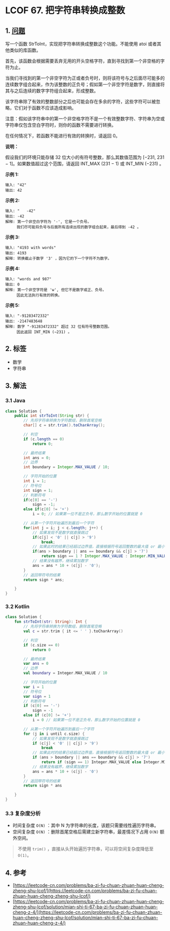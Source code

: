 # LCOF 67. 把字符串转换成整数

## 1. [问题](https://leetcode-cn.com/problems/ba-zi-fu-chuan-zhuan-huan-cheng-zheng-shu-lcof/)

写一个函数 StrToInt，实现把字符串转换成整数这个功能。不能使用 atoi 或者其他类似的库函数。

首先，该函数会根据需要丢弃无用的开头空格字符，直到寻找到第一个非空格的字符为止。

当我们寻找到的第一个非空字符为正或者负号时，则将该符号与之后面尽可能多的连续数字组合起来，作为该整数的正负号；假如第一个非空字符是数字，则直接将其与之后连续的数字字符组合起来，形成整数。

该字符串除了有效的整数部分之后也可能会存在多余的字符，这些字符可以被忽略，它们对于函数不应该造成影响。

注意：假如该字符串中的第一个非空格字符不是一个有效整数字符、字符串为空或字符串仅包含空白字符时，则你的函数不需要进行转换。

在任何情况下，若函数不能进行有效的转换时，请返回 0。

**说明：**

假设我们的环境只能存储 32 位大小的有符号整数，那么其数值范围为 \[−231, 231 − 1]。如果数值超过这个范围，请返回 INT_MAX (231 − 1) 或 INT_MIN (−231) 。

**示例 1:**

```
输入: "42"
输出: 42
```

**示例 2:**

```
输入: "   -42"
输出: -42
解释: 第一个非空白字符为 '-', 它是一个负号。
     我们尽可能将负号与后面所有连续出现的数字组合起来，最后得到 -42 。
```

**示例 3:**

```
输入: "4193 with words"
输出: 4193
解释: 转换截止于数字 '3' ，因为它的下一个字符不为数字。
```

**示例 4:**

```
输入: "words and 987"
输出: 0
解释: 第一个非空字符是 'w', 但它不是数字或正、负号。
     因此无法执行有效的转换。
```

**示例 5:**

```
输入: "-91283472332"
输出: -2147483648
解释: 数字 "-91283472332" 超过 32 位有符号整数范围。 
     因此返回 INT_MIN (−231) 。
```

## 2. 标签

* 数学
* 字符串

## 3. 解法

### 3.1 Java

```java
class Solution {
    public int strToInt(String str) {
        // 先将字符串转换为字符数组，删除首尾空格
        char[] c = str.trim().toCharArray();

        // 判空
        if (c.length == 0)
            return 0;

        // 最终结果
        int ans = 0;
        // 边界
        int boundary = Integer.MAX_VALUE / 10;

        // 字符开始的位置
        int i = 1;
        // 符号位
        int sign = 1;
        // 判断符号
        if(c[0] == '-') 
            sign = -1;
        else if(c[0] != '+') 
            i = 0; // 如果第一位不是正负号，那么数字开始的位置就是 0

        // 从第一个字符开始遍历到最后一个字符
        for(int j = i; j < c.length; j++) {
            // 如果发现不是数字就直接跳过
            if(c[j] < '0' || c[j] > '9') 
                break;
            // 如果此时的结果已经超过边界值，直接根据符号返回整数的最大值 or 最小值
            if(ans > boundary || ans == boundary && c[j] > '7') 
                return sign == 1 ? Integer.MAX_VALUE : Integer.MIN_VALUE;
            // 结果没有越界，继续累加数字
            ans = ans * 10 + (c[j] - '0');
        }
        // 返回带符号的结果
        return sign * ans;

    }
}
```

### 3.2 Kotlin

```kotlin
class Solution {
    fun strToInt(str: String): Int {
        // 先将字符串转换为字符数组，删除首尾空格
        val c = str.trim { it <= ' ' }.toCharArray()

        // 判空
        if (c.size == 0)
            return 0

        // 最终结果
        var ans = 0
        // 边界
        val boundary = Integer.MAX_VALUE / 10

        // 字符开始的位置
        var i = 1
        // 符号位
        var sign = 1
        // 判断符号
        if (c[0] == '-')
            sign = -1
        else if (c[0] != '+')
            i = 0 // 如果第一位不是正负号，那么数字开始的位置就是 0

        // 从第一个字符开始遍历到最后一个字符
        for (j in i until c.size) {
            // 如果发现不是数字就直接跳过
            if (c[j] < '0' || c[j] > '9')
                break
            // 如果此时的结果已经超过边界值，直接根据符号返回整数的最大值 or 最小值
            if (ans > boundary || ans == boundary && c[j] > '7')
                return if (sign == 1) Integer.MAX_VALUE else Integer.MIN_VALUE
            // 结果没有越界，继续累加数字
            ans = ans * 10 + (c[j] - '0')
        }
        // 返回带符号的结果
        return sign * ans

    }
}
```

### 3.3 复杂度分析

* 时间复杂度 `O(N)` ：其中 N 为字符串的长度，该题只需要线性遍历字符串。
* 空间复杂度 `O(N)` ：删除首尾空格后需建立新字符串，最差情况下占用 `O(N)` 额外空间。

> 不使用 `trim()` ，直接从头开始遍历字符串，可以将空间复杂度降低至 `O(1)`。

## 4. 参考

* [https://leetcode-cn.com/problems/ba-zi-fu-chuan-zhuan-huan-cheng-zheng-shu-lcof/](https://leetcode-cn.com/problems/ba-zi-fu-chuan-zhuan-huan-cheng-zheng-shu-lcof/)
* [https://leetcode-cn.com/problems/ba-zi-fu-chuan-zhuan-huan-cheng-zheng-shu-lcof/solution/mian-shi-ti-67-ba-zi-fu-chuan-zhuan-huan-cheng-z-4/](https://leetcode-cn.com/problems/ba-zi-fu-chuan-zhuan-huan-cheng-zheng-shu-lcof/solution/mian-shi-ti-67-ba-zi-fu-chuan-zhuan-huan-cheng-z-4/)
